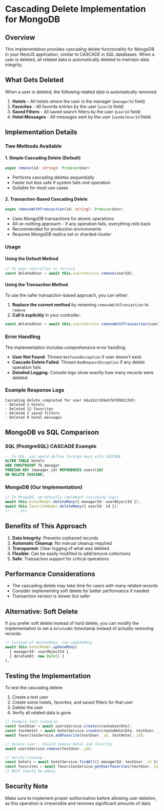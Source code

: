# Cascading Delete Implementation for MongoDB

## Overview

This implementation provides cascading delete functionality for MongoDB in your NestJS application, similar to CASCADE in SQL databases. When a user is deleted, all related data is automatically deleted to maintain data integrity.

## What Gets Deleted

When a user is deleted, the following related data is automatically removed:

1. **Hotels** - All hotels where the user is the manager (`managerId` field)
2. **Favorites** - All favorite entries by the user (`userId` field)
3. **Saved Filters** - All saved search filters by the user (`userId` field)
4. **Hotel Messages** - All messages sent by the user (`senderUserId` field)

## Implementation Details

### Two Methods Available

#### 1. Simple Cascading Delete (Default)
```typescript
async remove(id: string): Promise<User>
```
- Performs cascading deletes sequentially
- Faster but less safe if system fails mid-operation
- Suitable for most use cases

#### 2. Transaction-Based Cascading Delete
```typescript
async removeWithTransaction(id: string): Promise<User>
```
- Uses MongoDB transactions for atomic operations
- All-or-nothing approach - if any operation fails, everything rolls back
- Recommended for production environments
- Requires MongoDB replica set or sharded cluster

### Usage

#### Using the Default Method
```typescript
// In your controller or service
const deletedUser = await this.usersService.remove(userId);
```

#### Using the Transaction Method
To use the safer transaction-based approach, you can either:

1. **Replace the current method** by renaming `removeWithTransaction` to `remove`
2. **Call it explicitly** in your controller:
```typescript
const deletedUser = await this.usersService.removeWithTransaction(userId);
```

### Error Handling

The implementation includes comprehensive error handling:

- **User Not Found**: Throws `NotFoundException` if user doesn't exist
- **Cascade Delete Failed**: Throws `BadRequestException` if any delete operation fails
- **Detailed Logging**: Console logs show exactly how many records were deleted

### Example Response Logs

```
Cascading delete completed for user 64a1b2c3d4e5f6789012345:
- Deleted 3 hotels
- Deleted 12 favorites
- Deleted 2 saved filters
- Deleted 8 hotel messages
```

## MongoDB vs SQL Comparison

### SQL (PostgreSQL) CASCADE Example
```sql
-- In SQL, you would define foreign keys with CASCADE
ALTER TABLE hotels 
ADD CONSTRAINT fk_manager 
FOREIGN KEY (manager_id) REFERENCES users(id) 
ON DELETE CASCADE;
```

### MongoDB (Our Implementation)
```typescript
// In MongoDB, we manually implement cascading logic
await this.hotelModel.deleteMany({ managerId: userObjectId });
await this.favoriteModel.deleteMany({ userId: id });
// ... etc
```

## Benefits of This Approach

1. **Data Integrity**: Prevents orphaned records
2. **Automatic Cleanup**: No manual cleanup required
3. **Transparent**: Clear logging of what was deleted
4. **Flexible**: Can be easily modified to add/remove collections
5. **Safe**: Transaction support for critical operations

## Performance Considerations

- The cascading delete may take time for users with many related records
- Consider implementing soft delete for better performance if needed
- Transaction version is slower but safer

## Alternative: Soft Delete

If you prefer soft delete instead of hard delete, you can modify the implementation to set a `deletedAt` timestamp instead of actually removing records:

```typescript
// Instead of deleteMany, use updateMany
await this.hotelModel.updateMany(
  { managerId: userObjectId },
  { deletedAt: new Date() }
);
```

## Testing the Implementation

To test the cascading delete:

1. Create a test user
2. Create some hotels, favorites, and saved filters for that user
3. Delete the user
4. Verify all related data is gone

```typescript
// Example test scenario
const testUser = await usersService.create(createUserDto);
const testHotel = await hotelService.create(createHotelDto, testUser._id);
await favoritesService.addFavorite(testUser._id, testHotel._id);

// Delete user - should remove hotel and favorite
await usersService.remove(testUser._id);

// Verify cleanup
const hotels = await hotelService.findAll({ managerId: testUser._id });
const favorites = await favoritesService.getUserFavorites(testUser._id);
// Both should be empty
```

## Security Note

Make sure to implement proper authorization before allowing user deletion, as this operation is irreversible and removes significant amounts of data.

